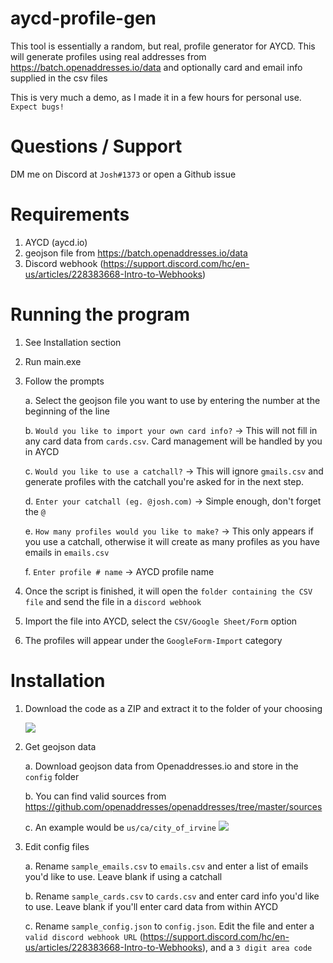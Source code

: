 # aycd-profile-gen
 This tool is essentially a random, but real, profile generator for AYCD. This will generate profiles using real addresses from https://batch.openaddresses.io/data and optionally card and email info supplied in the csv files

 This is very much a demo, as I made it in a few hours for personal use. `Expect bugs!`

# Questions / Support

DM me on Discord at `Josh#1373` or open a Github issue

# Requirements
1. AYCD (aycd.io)
2. geojson file from https://batch.openaddresses.io/data
3. Discord webhook (https://support.discord.com/hc/en-us/articles/228383668-Intro-to-Webhooks)

# Running the program
1. See Installation section
2. Run main.exe
3. Follow the prompts

    a. Select the geojson file you want to use by entering the number at the beginning of the line


    b. `Would you like to import your own card info?` -> This will not fill in any card data from `cards.csv`. Card management will be handled by you in AYCD

    c. `Would you like to use a catchall?` -> This will ignore `gmails.csv` and generate profiles with the catchall you're asked for in the next step. 

    d. `Enter your catchall (eg. @josh.com)` -> Simple enough, don't forget the `@`

    e. `How many profiles would you like to make?` -> This only appears if you use a catchall, otherwise it will create as many profiles as you have emails in `emails.csv`

    f. `Enter profile # name` -> AYCD profile name

5. Once the script is finished, it will open the `folder containing the CSV file`  and send the file in a `discord webhook`

6. Import the file into AYCD, select the `CSV/Google Sheet/Form` option

7. The profiles will appear under the `GoogleForm-Import` category
# Installation
1. Download the code as a ZIP and extract it to the folder of your choosing

    ![](https://i.imgur.com/yHV2utr.png)

2. Get geojson data

    a. Download geojson data from Openaddresses.io and store in the `config` folder 
    
    b. You can find valid sources from https://github.com/openaddresses/openaddresses/tree/master/sources

    c. An example would be `us/ca/city_of_irvine` ![](https://i.imgur.com/pvOyw0q.png)

3. Edit config files

    a. Rename `sample_emails.csv` to `emails.csv` and enter a list of emails you'd like to use. Leave blank if using a catchall

    b. Rename `sample_cards.csv` to `cards.csv` and enter card info you'd like to use. Leave blank if you'll enter card data from within AYCD

    c. Rename `sample_config.json` to `config.json`. Edit the file and enter a `valid discord webhook URL` (https://support.discord.com/hc/en-us/articles/228383668-Intro-to-Webhooks), and a `3 digit area code`
